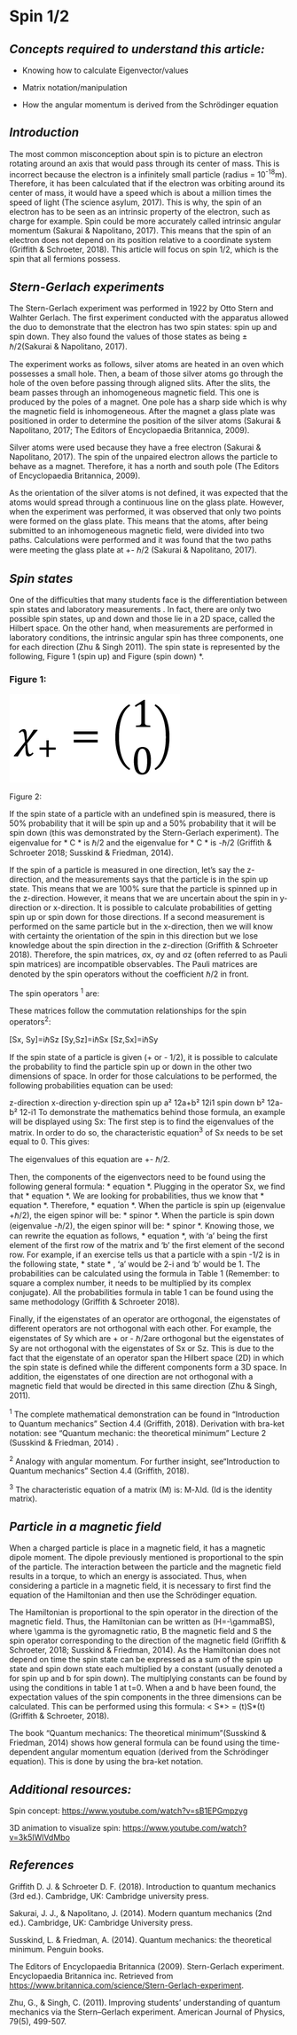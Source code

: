 # Spin 1/2 

## _Concepts required to understand this article:_

* Knowing how to calculate Eigenvector/values

* Matrix notation/manipulation

* How the angular momentum is derived from the Schrödinger equation

## _Introduction_
The most common misconception about spin is to picture an electron rotating around an axis that would pass through its center of mass. This is incorrect because the electron is a infinitely small particle (radius = 10<sup>-18</sup>m). Therefore, it has been calculated that if the electron was orbiting around its center of mass, it would have a speed which is about a million times the speed of light (The science asylum, 2017). This is why, the spin of an electron has to be seen as an intrinsic property of the electron, such as charge for example. Spin could be more accurately called intrinsic angular momentum (Sakurai & Napolitano, 2017). This means that the spin of an electron does not depend on its position relative to a coordinate system (Griffith & Schroeter, 2018). This article will focus on spin 1/2, which is the spin that all fermions possess.

## _Stern-Gerlach experiments_

The Stern-Gerlach experiment was performed in 1922 by Otto Stern and Walhter Gerlach. The first experiment conducted with the apparatus allowed the duo to demonstrate that the electron has two spin states: spin up and spin down. They also found the values of those states as being ± ℏ/2(Sakurai & Napolitano, 2017).

The experiment works as follows, silver atoms are heated in an oven which possesses a small hole. Then, a  beam of those silver atoms go through the hole of the oven before passing through aligned slits. After the slits, the beam passes through an inhomogeneous magnetic field. This one is produced by the poles of a magnet. One pole has a sharp side which is why the magnetic field is inhomogeneous. After the magnet a glass plate was positioned in order to determine the position of the silver atoms (Sakurai & Napolitano, 2017; The Editors of Encyclopaedia Britannica, 2009).

Silver atoms were used because they have a free electron (Sakurai & Napolitano, 2017). The spin of the unpaired electron allows the particle to behave as a magnet. Therefore, it has a north and south pole (The Editors of Encyclopaedia Britannica, 2009). 

As the orientation of the silver atoms is not defined, it was expected that the atoms would spread through a continuous line on the glass plate. However, when the experiment was performed, it was observed that only two points were formed on the glass plate. This means that the atoms, after being submitted to an inhomogeneous magnetic field, were divided into two paths. Calculations were performed and it was found that the two paths were meeting the glass plate at +- ℏ/2 (Sakurai & Napolitano, 2017).

## _Spin states_

One of the difficulties that many students face is the differentiation between spin states and laboratory measurements . In fact, there are only two possible spin states, up and down and those lie in a 2D space, called the Hilbert space. On the other hand, when measurements are performed in laboratory conditions, the intrinsic angular spin has three components, one for each direction (Zhu & Singh 2011).
The spin state is represented by the following, Figure  1 (spin up) and Figure (spin down) *. 

### Figure 1:

![Test](spinup.png)

Figure 2:
![]()

If the spin state of a particle with an undefined spin is measured, there is 50% probability that it will be spin up and a 50% probability that it will be spin down (this was demonstrated by the Stern-Gerlach experiment). The eigenvalue for * C * is ℏ/2 and the eigenvalue for * C * is -ℏ/2 (Griffith & Schroeter 2018; Susskind & Friedman, 2014). 

If the spin of a particle is measured in one direction, let’s say the z-direction, and the measurements says that the particle is in the spin up state. This means that we are 100% sure that the particle is spinned up in the z-direction. However, it means that we are uncertain about the spin in y-direction or x-direction. It is possible to calculate probabilities of getting spin up or spin down for those directions. If a second measurement is performed on the same particle but in the x-direction, then we will know with certainty the orientation of the spin in this direction but we lose knowledge about the spin direction in the z-direction (Griffith & Schroeter 2018). Therefore, the spin matrices, σx, σy and σz (often referred to as Pauli spin matrices) are incompatible observables. The Pauli matrices are denoted by the spin operators without the coefficient ℏ/2 in front. 

The spin operators <sup>1</sup> are:



These matrices follow the commutation relationships for the spin operators<sup>2</sup>:

  [Sx, Sy]=iℏSz     [Sy,Sz]=iℏSx      [Sz,Sx]=iℏSy

If the spin state of a particle is given (+ or - 1/2), it is possible to calculate the probability to find the particle spin up or down in the other two dimensions of space. In order for those calculations to be performed, the following probabilities equation can be used:


z-direction 
x-direction
y-direction
spin up
a²
12a+b²
12i1
spin down
b²
12a-b²
12-i1
To demonstrate the mathematics behind those formula, an example will be displayed using Sx:
The first step is to find the eigenvalues of the matrix. In order to do so, the characteristic equation<sup>3</sup> of Sx needs to be set equal to 0. This gives:
 
The eigenvalues of this equation are +- ℏ/2.

Then, the components of the eigenvectors need to be found using the following general formula: * equation *. Plugging in the operator Sx, we find that * equation *. We are looking for probabilities, thus we know that * equation *. Therefore, * equation *.
When the particle is spin up (eigenvalue +ℏ/2), the eigen spinor will be: * spinor *.
When the particle is spin down (eigenvalue -ℏ/2), the eigen spinor will be: * spinor *.
Knowing those, we can rewrite the equation as follows,  * equation *, with ‘a’ being the first element of the first row of the matrix and ‘b’ the first element of the second row. For example, if an exercise tells us that a particle with a spin -1/2 is in the following state, * state * , ‘a’ would be 2-i and ‘b’ would be 1. The probabilities can be calculated using the formula in Table 1 (Remember: to square a complex number, it needs to be multiplied by its complex conjugate). All the probabilities formula in table 1 can be found using the same methodology (Griffith & Schroeter 2018).

Finally, if the eigenstates of an operator are orthogonal, the eigenstates of different operators are not orthogonal with each other. For example, the eigenstates of Sy which are + or - ℏ/2are orthogonal but the eigenstates of Sy are not orthogonal with the eigenstates of Sx or Sz. This is due to the fact that the eigenstate of an operator span the Hilbert space (2D) in which the spin state is defined while the different components form a 3D space. In addition, the eigenstates of one direction are not orthogonal with a magnetic field that would be directed in  this same direction (Zhu & Singh, 2011). 


<sup>1</sup> The complete mathematical demonstration can be found in “Introduction to Quantum mechanics” Section 4.4 (Griffith, 2018). Derivation with bra-ket notation: see “Quantum mechanic: the theoretical minimum” Lecture 2 (Susskind & Friedman, 2014) .

<sup>2</sup> Analogy with angular momentum. For further insight, see“Introduction to Quantum mechanics” Section 4.4 (Griffith, 2018).

<sup>3</sup> The characteristic equation of a matrix (M) is: M-ƛId. (Id is the identity matrix).

## _Particle in a magnetic field_
When a charged particle is place in a magnetic field, it has a magnetic dipole moment. The dipole previously mentioned is proportional to the spin of the particle. The interaction between the particle and the magnetic field results in a torque, to which an energy is associated. Thus, when considering a particle in a magnetic field, it is necessary to first find the equation of the Hamiltonian and then use the Schrödinger equation.

The Hamiltonian is proportional to the spin operator in the direction of the magnetic field. Thus, the Hamiltonian can be written as \(H=-\gammaBS\), where \gamma is the gyromagnetic ratio, B the magnetic field and S the spin operator corresponding to the direction of the magnetic field (Griffith & Schroeter, 2018; Susskind & Friedman, 2014). As the Hamiltonian does not depend on time the spin state can be expressed as a sum of the spin up state and spin down state each multiplied by a constant (usually denoted a for spin up and b for spin down). The multiplying constants can be found by using the conditions in table 1 at t=0.
When a and b have been found, the expectation values of the spin components in the three dimensions can be calculated. This can be performed using this formula: < S*> = (t)S*(t)(Griffith & Schroeter, 2018).

The book “Quantum mechanics: The theoretical minimum”(Susskind & Friedman, 2014) shows how general formula can be found using the time-dependent angular momentum equation (derived from the Schrödinger equation). This is done by using the bra-ket notation.

## _Additional resources:_

Spin concept: https://www.youtube.com/watch?v=sB1EPGmpzyg

3D animation to visualize spin: https://www.youtube.com/watch?v=3k5IWlVdMbo

## _References_

Griffith D. J. & Schroeter D. F. (2018). Introduction to quantum mechanics (3rd ed.). Cambridge, UK: Cambridge university press. 

Sakurai, J. J., & Napolitano, J. (2014). Modern quantum mechanics (2nd ed.). Cambridge, UK: Cambridge University press.

Susskind, L. & Friedman, A. (2014). Quantum mechanics: the theoretical minimum. Penguin books.

The Editors of Encyclopaedia Britannica (2009). Stern-Gerlach experiment. Encyclopaedia Britannica inc. Retrieved from https://www.britannica.com/science/Stern-Gerlach-experiment.

Zhu, G., & Singh, C. (2011). Improving students’ understanding of quantum mechanics via the Stern–Gerlach experiment. American Journal of Physics, 79(5), 499-507.

